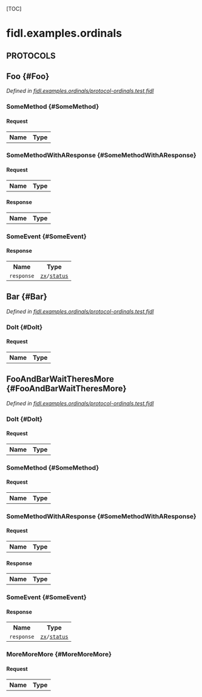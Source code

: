 [TOC]

# fidl.examples.ordinals


## **PROTOCOLS**

## Foo {#Foo}
*Defined in [fidl.examples.ordinals/protocol-ordinals.test.fidl](https://fuchsia.googlesource.com/fuchsia/+/master/zircon/tools/fidl/examples/protocol-ordinals.test.fidl#10)*


### SomeMethod {#SomeMethod}


#### Request
<table>
    <tr><th>Name</th><th>Type</th></tr>
    </table>



### SomeMethodWithAResponse {#SomeMethodWithAResponse}


#### Request
<table>
    <tr><th>Name</th><th>Type</th></tr>
    </table>


#### Response
<table>
    <tr><th>Name</th><th>Type</th></tr>
    </table>

### SomeEvent {#SomeEvent}




#### Response
<table>
    <tr><th>Name</th><th>Type</th></tr>
    <tr>
            <td><code>response</code></td>
            <td>
                <code><a class='link' href='../zx/'>zx</a>/<a class='link' href='../zx/#status'>status</a></code>
            </td>
        </tr></table>

## Bar {#Bar}
*Defined in [fidl.examples.ordinals/protocol-ordinals.test.fidl](https://fuchsia.googlesource.com/fuchsia/+/master/zircon/tools/fidl/examples/protocol-ordinals.test.fidl#17)*


### DoIt {#DoIt}


#### Request
<table>
    <tr><th>Name</th><th>Type</th></tr>
    </table>



## FooAndBarWaitTheresMore {#FooAndBarWaitTheresMore}
*Defined in [fidl.examples.ordinals/protocol-ordinals.test.fidl](https://fuchsia.googlesource.com/fuchsia/+/master/zircon/tools/fidl/examples/protocol-ordinals.test.fidl#21)*


### DoIt {#DoIt}


#### Request
<table>
    <tr><th>Name</th><th>Type</th></tr>
    </table>



### SomeMethod {#SomeMethod}


#### Request
<table>
    <tr><th>Name</th><th>Type</th></tr>
    </table>



### SomeMethodWithAResponse {#SomeMethodWithAResponse}


#### Request
<table>
    <tr><th>Name</th><th>Type</th></tr>
    </table>


#### Response
<table>
    <tr><th>Name</th><th>Type</th></tr>
    </table>

### SomeEvent {#SomeEvent}




#### Response
<table>
    <tr><th>Name</th><th>Type</th></tr>
    <tr>
            <td><code>response</code></td>
            <td>
                <code><a class='link' href='../zx/'>zx</a>/<a class='link' href='../zx/#status'>status</a></code>
            </td>
        </tr></table>

### MoreMoreMore {#MoreMoreMore}


#### Request
<table>
    <tr><th>Name</th><th>Type</th></tr>
    </table>



















